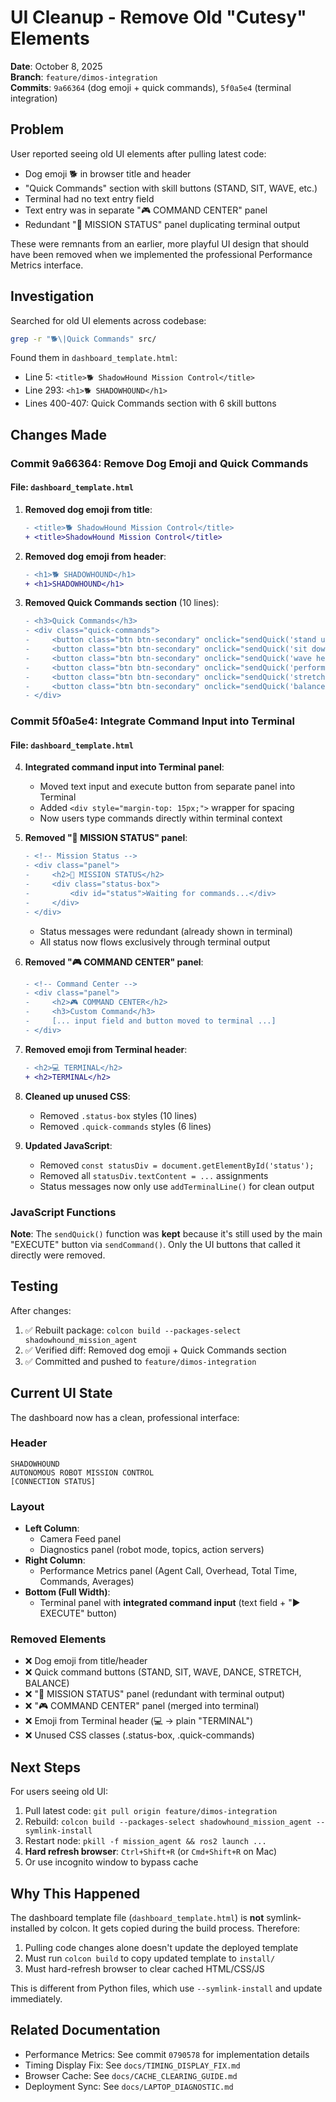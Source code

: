 # UI Cleanup - Remove Old "Cutesy" Elements

**Date**: October 8, 2025  
**Branch**: `feature/dimos-integration`  
**Commits**: `9a66364` (dog emoji + quick commands), `5f0a5e4` (terminal integration)

## Problem

User reported seeing old UI elements after pulling latest code:
- Dog emoji 🐕 in browser title and header
- "Quick Commands" section with skill buttons (STAND, SIT, WAVE, etc.)
- Terminal had no text entry field
- Text entry was in separate "🎮 COMMAND CENTER" panel
- Redundant "📡 MISSION STATUS" panel duplicating terminal output

These were remnants from an earlier, more playful UI design that should have been removed when we implemented the professional Performance Metrics interface.

## Investigation

Searched for old UI elements across codebase:
```bash
grep -r "🐕\|Quick Commands" src/
```

Found them in `dashboard_template.html`:
- Line 5: `<title>🐕 ShadowHound Mission Control</title>`
- Line 293: `<h1>🐕 SHADOWHOUND</h1>`
- Lines 400-407: Quick Commands section with 6 skill buttons

## Changes Made

### Commit 9a66364: Remove Dog Emoji and Quick Commands

#### File: `dashboard_template.html`

1. **Removed dog emoji from title**:
   ```diff
   - <title>🐕 ShadowHound Mission Control</title>
   + <title>ShadowHound Mission Control</title>
   ```

2. **Removed dog emoji from header**:
   ```diff
   - <h1>🐕 SHADOWHOUND</h1>
   + <h1>SHADOWHOUND</h1>
   ```

3. **Removed Quick Commands section** (10 lines):
   ```diff
   - <h3>Quick Commands</h3>
   - <div class="quick-commands">
   -     <button class="btn btn-secondary" onclick="sendQuick('stand up')">🧍 STAND</button>
   -     <button class="btn btn-secondary" onclick="sendQuick('sit down')">🪑 SIT</button>
   -     <button class="btn btn-secondary" onclick="sendQuick('wave hello')">👋 WAVE</button>
   -     <button class="btn btn-secondary" onclick="sendQuick('perform dance 1')">💃 DANCE</button>
   -     <button class="btn btn-secondary" onclick="sendQuick('stretch')">🤸 STRETCH</button>
   -     <button class="btn btn-secondary" onclick="sendQuick('balance stand')">⚖️ BALANCE</button>
   - </div>
   ```

### Commit 5f0a5e4: Integrate Command Input into Terminal

#### File: `dashboard_template.html`

4. **Integrated command input into Terminal panel**:
   - Moved text input and execute button from separate panel into Terminal
   - Added `<div style="margin-top: 15px;">` wrapper for spacing
   - Now users type commands directly within terminal context

5. **Removed "📡 MISSION STATUS" panel**:
   ```diff
   - <!-- Mission Status -->
   - <div class="panel">
   -     <h2>📡 MISSION STATUS</h2>
   -     <div class="status-box">
   -         <div id="status">Waiting for commands...</div>
   -     </div>
   - </div>
   ```
   - Status messages were redundant (already shown in terminal)
   - All status now flows exclusively through terminal output

6. **Removed "🎮 COMMAND CENTER" panel**:
   ```diff
   - <!-- Command Center -->
   - <div class="panel">
   -     <h2>🎮 COMMAND CENTER</h2>
   -     <h3>Custom Command</h3>
   -     [... input field and button moved to terminal ...]
   - </div>
   ```

7. **Removed emoji from Terminal header**:
   ```diff
   - <h2>💻 TERMINAL</h2>
   + <h2>TERMINAL</h2>
   ```

8. **Cleaned up unused CSS**:
   - Removed `.status-box` styles (10 lines)
   - Removed `.quick-commands` styles (6 lines)

9. **Updated JavaScript**:
   - Removed `const statusDiv = document.getElementById('status');`
   - Removed all `statusDiv.textContent = ...` assignments
   - Status messages now only use `addTerminalLine()` for clean output

### JavaScript Functions

**Note**: The `sendQuick()` function was **kept** because it's still used by the main "EXECUTE" button via `sendCommand()`. Only the UI buttons that called it directly were removed.

## Testing

After changes:
1. ✅ Rebuilt package: `colcon build --packages-select shadowhound_mission_agent`
2. ✅ Verified diff: Removed dog emoji + Quick Commands section
3. ✅ Committed and pushed to `feature/dimos-integration`

## Current UI State

The dashboard now has a clean, professional interface:

### Header
```
SHADOWHOUND
AUTONOMOUS ROBOT MISSION CONTROL
[CONNECTION STATUS]
```

### Layout
- **Left Column**: 
  - Camera Feed panel
  - Diagnostics panel (robot mode, topics, action servers)
- **Right Column**: 
  - Performance Metrics panel (Agent Call, Overhead, Total Time, Commands, Averages)
- **Bottom (Full Width)**: 
  - Terminal panel with **integrated command input** (text field + "▶️ EXECUTE" button)

### Removed Elements
- ❌ Dog emoji from title/header
- ❌ Quick command buttons (STAND, SIT, WAVE, DANCE, STRETCH, BALANCE)
- ❌ "📡 MISSION STATUS" panel (redundant with terminal output)
- ❌ "🎮 COMMAND CENTER" panel (merged into terminal)
- ❌ Emoji from Terminal header (💻 -> plain "TERMINAL")
- ❌ Unused CSS classes (.status-box, .quick-commands)

## Next Steps

For users seeing old UI:
1. Pull latest code: `git pull origin feature/dimos-integration`
2. Rebuild: `colcon build --packages-select shadowhound_mission_agent --symlink-install`
3. Restart node: `pkill -f mission_agent && ros2 launch ...`
4. **Hard refresh browser**: `Ctrl+Shift+R` (or `Cmd+Shift+R` on Mac)
5. Or use incognito window to bypass cache

## Why This Happened

The dashboard template file (`dashboard_template.html`) is **not** symlink-installed by colcon. It gets copied during the build process. Therefore:

1. Pulling code changes alone doesn't update the deployed template
2. Must run `colcon build` to copy updated template to `install/`
3. Must hard-refresh browser to clear cached HTML/CSS/JS

This is different from Python files, which use `--symlink-install` and update immediately.

## Related Documentation

- Performance Metrics: See commit `0790578` for implementation details
- Timing Display Fix: See `docs/TIMING_DISPLAY_FIX.md`
- Browser Cache: See `docs/CACHE_CLEARING_GUIDE.md`
- Deployment Sync: See `docs/LAPTOP_DIAGNOSTIC.md`
